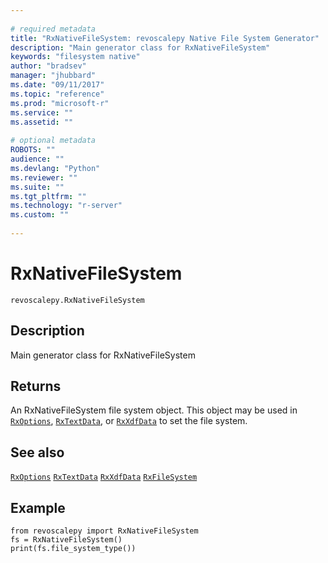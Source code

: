 ```yaml
--- 
 
# required metadata 
title: "RxNativeFileSystem: revoscalepy Native File System Generator" 
description: "Main generator class for RxNativeFileSystem" 
keywords: "filesystem native" 
author: "bradsev" 
manager: "jhubbard" 
ms.date: "09/11/2017" 
ms.topic: "reference" 
ms.prod: "microsoft-r" 
ms.service: "" 
ms.assetid: "" 
 
# optional metadata 
ROBOTS: "" 
audience: "" 
ms.devlang: "Python" 
ms.reviewer: "" 
ms.suite: "" 
ms.tgt_pltfrm: "" 
ms.technology: "r-server" 
ms.custom: "" 
 
---
```


# RxNativeFileSystem


 



```
revoscalepy.RxNativeFileSystem
```





## Description

Main generator class for RxNativeFileSystem


## Returns

An RxNativeFileSystem file system object. This object may be used in [`RxOptions`](RxOptions.md), [`RxTextData`](RxTextData.md), or [`RxXdfData`](RxXdfData.md) to set the file system.


## See also

[`RxOptions`](RxOptions.md)
[`RxTextData`](RxTextData.md)
[`RxXdfData`](RxXdfData.md)
[`RxFileSystem`](RxFileSystem.md)


## Example



```
from revoscalepy import RxNativeFileSystem
fs = RxNativeFileSystem()
print(fs.file_system_type())
```

